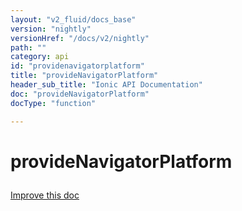 ```yaml
---
layout: "v2_fluid/docs_base"
version: "nightly"
versionHref: "/docs/v2/nightly"
path: ""
category: api
id: "providenavigatorplatform"
title: "provideNavigatorPlatform"
header_sub_title: "Ionic API Documentation"
doc: "provideNavigatorPlatform"
docType: "function"

---
```










<h1 class="api-title">
<a class="anchor" name="provide-navigator-platform" href="#provide-navigator-platform"></a>

provideNavigatorPlatform





</h1>

<a class="improve-v2-docs" href="http://github.com/driftyco/ionic/edit/master//src/module.ts#L202">
Improve this doc
</a>










<!-- @usage tag -->


<!-- @property tags -->



<!-- instance methods on the class -->




<!-- related link --><!-- end content block -->


<!-- end body block -->

